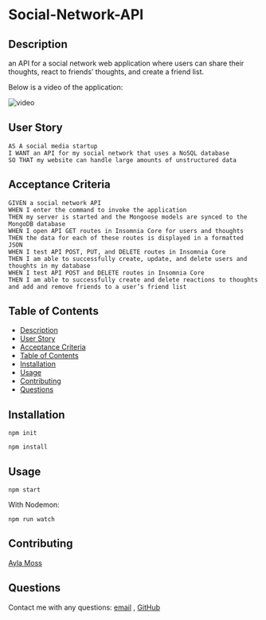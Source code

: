 # Social-Network-API
## Description

an API for a social network web application where users can share their thoughts, react to friends’ thoughts, and create a friend list.
  
Below is a video of the application:
  
![video](assets/video.gif)

## User Story

```
AS A social media startup
I WANT an API for my social network that uses a NoSQL database
SO THAT my website can handle large amounts of unstructured data
```

## Acceptance Criteria

```
GIVEN a social network API
WHEN I enter the command to invoke the application
THEN my server is started and the Mongoose models are synced to the MongoDB database
WHEN I open API GET routes in Insomnia Core for users and thoughts
THEN the data for each of these routes is displayed in a formatted JSON
WHEN I test API POST, PUT, and DELETE routes in Insomnia Core
THEN I am able to successfully create, update, and delete users and thoughts in my database
WHEN I test API POST and DELETE routes in Insomnia Core
THEN I am able to successfully create and delete reactions to thoughts and add and remove friends to a user’s friend list
```
   
## Table of Contents
- [Description](#description)
- [User Story](#user-story)
- [Acceptance Criteria](#acceptance-criteria)
- [Table of Contents](#table-of-contents)
- [Installation](#installation)
- [Usage](#usage)
- [Contributing](#contributing)
- [Questions](#questions)

## Installation  
  
`npm init`

`npm install`
  
## Usage
  
`npm start`

With Nodemon:

`npm run watch`

## Contributing
 [Ayla Moss](https://github.com/ayla122)

## Questions
Contact me with any questions: [email](mailto:ayladd122@gmail.com) , [GitHub](https://github.com/ayla122)<br />